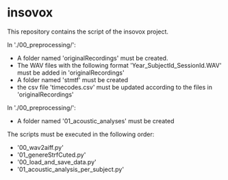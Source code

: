 # insovox
This repository contains the script of the insovox project.

In './00_preprocessing/':
- A folder named 'originalRecordings' must be created.
- The WAV files with the following format 'Year_SubjectId_SessionId.WAV' must be added in 'originalRecordings'
- A folder named 'stmtf' must be created
- the csv file 'timecodes.csv' must be updated according to the files in 'originalRecordings'

In './00_preprocessing/':
- A folder named '01_acoustic_analyses' must be created

The scripts must be executed in the following order:
- '00_wav2aiff.py'
- '01_genereStrfCuted.py'
- '00_load_and_save_data.py'
- '01_acoustic_analysis_per_subject.py'
